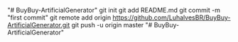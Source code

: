 "# BuyBuy-ArtificialGenerator"  git init git add README.md git commit -m "first commit" git remote add origin https://github.com/LuhalvesBR/BuyBuy-ArtificialGenerator.git git push -u origin master
"# BuyBuy-ArtificialGenerator" 
